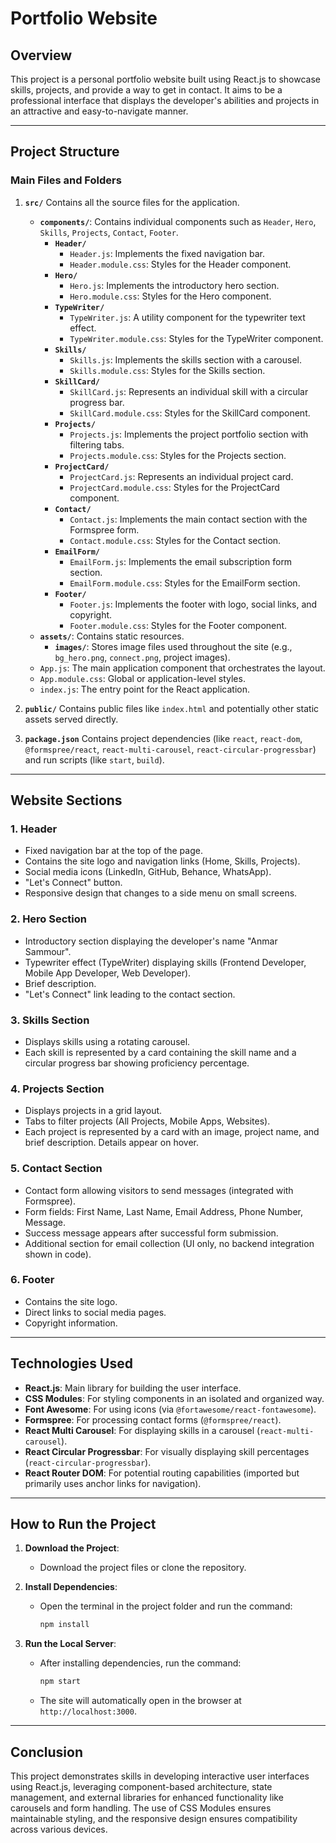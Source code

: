 # Portfolio Website

## **Overview**
This project is a personal portfolio website built using React.js to showcase skills, projects, and provide a way to get in contact. It aims to be a professional interface that displays the developer's abilities and projects in an attractive and easy-to-navigate manner.

---

## **Project Structure**
### **Main Files and Folders**
1.  **`src/`**
    Contains all the source files for the application.
    *   **`components/`**: Contains individual components such as `Header`, `Hero`, `Skills`, `Projects`, `Contact`, `Footer`.
        *   **`Header/`**
            *   `Header.js`: Implements the fixed navigation bar.
            *   `Header.module.css`: Styles for the Header component.
        *   **`Hero/`**
            *   `Hero.js`: Implements the introductory hero section.
            *   `Hero.module.css`: Styles for the Hero component.
        *   **`TypeWriter/`**
            *   `TypeWriter.js`: A utility component for the typewriter text effect.
            *   `TypeWriter.module.css`: Styles for the TypeWriter component.
        *   **`Skills/`**
            *   `Skills.js`: Implements the skills section with a carousel.
            *   `Skills.module.css`: Styles for the Skills section.
        *   **`SkillCard/`**
            *   `SkillCard.js`: Represents an individual skill with a circular progress bar.
            *   `SkillCard.module.css`: Styles for the SkillCard component.
        *   **`Projects/`**
            *   `Projects.js`: Implements the project portfolio section with filtering tabs.
            *   `Projects.module.css`: Styles for the Projects section.
        *   **`ProjectCard/`**
            *   `ProjectCard.js`: Represents an individual project card.
            *   `ProjectCard.module.css`: Styles for the ProjectCard component.
        *   **`Contact/`**
            *   `Contact.js`: Implements the main contact section with the Formspree form.
            *   `Contact.module.css`: Styles for the Contact section.
        *   **`EmailForm/`**
            *   `EmailForm.js`: Implements the email subscription form section.
            *   `EmailForm.module.css`: Styles for the EmailForm section.
        *   **`Footer/`**
            *   `Footer.js`: Implements the footer with logo, social links, and copyright.
            *   `Footer.module.css`: Styles for the Footer component.
    *   **`assets/`**: Contains static resources.
        *   **`images/`**: Stores image files used throughout the site (e.g., `bg_hero.png`, `connect.png`, project images).
    *   `App.js`: The main application component that orchestrates the layout.
    *   `App.module.css`: Global or application-level styles.
    *   `index.js`: The entry point for the React application.

2.  **`public/`**
    Contains public files like `index.html` and potentially other static assets served directly.

3.  **`package.json`**
    Contains project dependencies (like `react`, `react-dom`, `@formspree/react`, `react-multi-carousel`, `react-circular-progressbar`) and run scripts (like `start`, `build`).

---

## **Website Sections**
### 1.  **Header**
*   Fixed navigation bar at the top of the page.
*   Contains the site logo and navigation links (Home, Skills, Projects).
*   Social media icons (LinkedIn, GitHub, Behance, WhatsApp).
*   "Let's Connect" button.
*   Responsive design that changes to a side menu on small screens.

### 2.  **Hero Section**
*   Introductory section displaying the developer's name "Anmar Sammour".
*   Typewriter effect (TypeWriter) displaying skills (Frontend Developer, Mobile App Developer, Web Developer).
*   Brief description.
*   "Let's Connect" link leading to the contact section.

### 3.  **Skills Section**
*   Displays skills using a rotating carousel.
*   Each skill is represented by a card containing the skill name and a circular progress bar showing proficiency percentage.

### 4.  **Projects Section**
*   Displays projects in a grid layout.
*   Tabs to filter projects (All Projects, Mobile Apps, Websites).
*   Each project is represented by a card with an image, project name, and brief description. Details appear on hover.

### 5.  **Contact Section**
*   Contact form allowing visitors to send messages (integrated with Formspree).
*   Form fields: First Name, Last Name, Email Address, Phone Number, Message.
*   Success message appears after successful form submission.
*   Additional section for email collection (UI only, no backend integration shown in code).

### 6.  **Footer**
*   Contains the site logo.
*   Direct links to social media pages.
*   Copyright information.

---

## **Technologies Used**
*   **React.js**: Main library for building the user interface.
*   **CSS Modules**: For styling components in an isolated and organized way.
*   **Font Awesome**: For using icons (via `@fortawesome/react-fontawesome`).
*   **Formspree**: For processing contact forms (`@formspree/react`).
*   **React Multi Carousel**: For displaying skills in a carousel (`react-multi-carousel`).
*   **React Circular Progressbar**: For visually displaying skill percentages (`react-circular-progressbar`).
*   **React Router DOM**: For potential routing capabilities (imported but primarily uses anchor links for navigation).

---

## **How to Run the Project**
1.  **Download the Project**:
    *   Download the project files or clone the repository.

2.  **Install Dependencies**:
    *   Open the terminal in the project folder and run the command:
        ```bash
        npm install
        ```

3.  **Run the Local Server**:
    *   After installing dependencies, run the command:
        ```bash
        npm start
        ```
    *   The site will automatically open in the browser at `http://localhost:3000`.

---

## **Conclusion**
This project demonstrates skills in developing interactive user interfaces using React.js, leveraging component-based architecture, state management, and external libraries for enhanced functionality like carousels and form handling. The use of CSS Modules ensures maintainable styling, and the responsive design ensures compatibility across various devices.